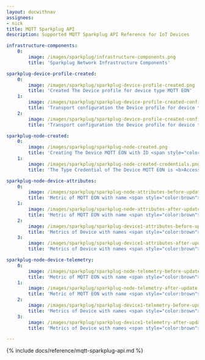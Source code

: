 ```yaml
---
layout: docwithnav
assignees:
- nick
title: MQTT Sparkplug API
description: Supported MQTT Sparkplug API Reference for IoT Devices 

infrastructure-components:
    0:
        image: /images/sparkplug/infrastructure-components.png
        title: 'Sparkplug Network Infrastructure Components'

sparkplug-device-profile-created:
    0:
        image: /images/sparkplug/sparkplug-device-profile-created.png
        title: 'Created The Device profile for device type MQTT EON'
    1:
        image: /images/sparkplug/sparkplug-device-profile-created-config.png
        title: 'Transport configuration the Device profile for device type MQTT EON'
    2:
        image: /images/sparkplug/sparkplug-device-profile-created-config-without-attr.png
        title: 'Transport configuration the Device profile for device type MQTT EON (Without Attribute Metric...) '

sparkplug-node-created:
    0:
        image: /images/sparkplug/sparkplug-node-created.png
        title: 'Creating The Device MQTT EON with ID <span style="color:brown">"NodeSparkplug"</span> before connect.'
    1:
        image: /images/sparkplug/sparkplug-node-created-credentials.png
        title: 'The Type Credential of The Device MQTT EON is <b>Access token</b>, value of token <span style="color:brown">"admin"</span>.'

sparkplug-node-device-attributes:
    0:
        image: /images/sparkplug/sparkplug-node-attributes-before-update.png
        title: 'Metric of MQTT EON with name <span style="color:brown">["Node Control/Next Server"]</span> with <b>value</b> the attributes after Birth <b>before update</b> of MQTT EON <span style="color:green">“NodeSparkplug”</span>'
    1:
        image: /images/sparkplug/sparkplug-node-attributes-after-update.png
        title: 'Metric of MQTT EON with name <span style="color:brown">["Node Control/Next Server"]</span> with <b>value</b> send  to attributes of MQTT EON <span style="color:green">“NodeSparkplug”</span>'
    2:
        image: /images/sparkplug/sparkplug-device1-attributes-before-update.png
        title: 'Metrics of Device with names <span style="color:brown">["Outputs/LEDs/Green", "Last Update FW"]</span> with <b>value</b> the attributes after Birth <b>before update</b>  of Device <span style="color:green">“DeviceSparkplugId1”</span>'
    3:
        image: /images/sparkplug/sparkplug-device1-attributes-after-update.png
        title: 'Metrics of Device with names <span style="color:brown">["Outputs/LEDs/Green", "Last Update FW"]</span> with <b>value</b> send to attributes of Device <span style="color:green">“DeviceSparkplugId1”</span>'

sparkplug-node-device-telemetry:
    0:
        image: /images/sparkplug/sparkplug-node-telemetry-before-update.png
        title: 'Metric of MQTT EON with name <span style="color:brown">["Current Grid Voltage", "Properties/Hardware Make"]</span> with <b>value</b> the telemetry after Birth <b>before update</b> of MQTT EON <span style="color:green">“NodeSparkplug”</span>'
    1:
        image: /images/sparkplug/sparkplug-node-telemetry-after-update.png
        title: 'Metric of MQTT EON with name <span style="color:brown">["Current Grid Voltage", "Properties/Hardware Make"]</span> with <b>value</b> send  to telemetry of MQTT EON <span style="color:green">“NodeSparkplug”</span>'
    2:
        image: /images/sparkplug/sparkplug-device1-telemetry-before-update.png
        title: 'Metrics of Device with names <span style="color:brown">["Properties/Hardware Make", "Current Grid Voltage"]</span> with <b>value</b> the telemetry after Birth <b>before update</b>  of Device <span style="color:green">“DeviceSparkplugId1”</span>'
    3:
        image: /images/sparkplug/sparkplug-device1-telemetry-after-update.png
        title: 'Metrics of Device with names <span style="color:brown">["Properties/Hardware Make", "Current Grid Voltage"]</span> with <b>value</b> send to telemetry of Device <span style="color:green">“DeviceSparkplugId1”</span>'

---
```


{% include docs/reference/mqtt-sparkplug-api.md %}
